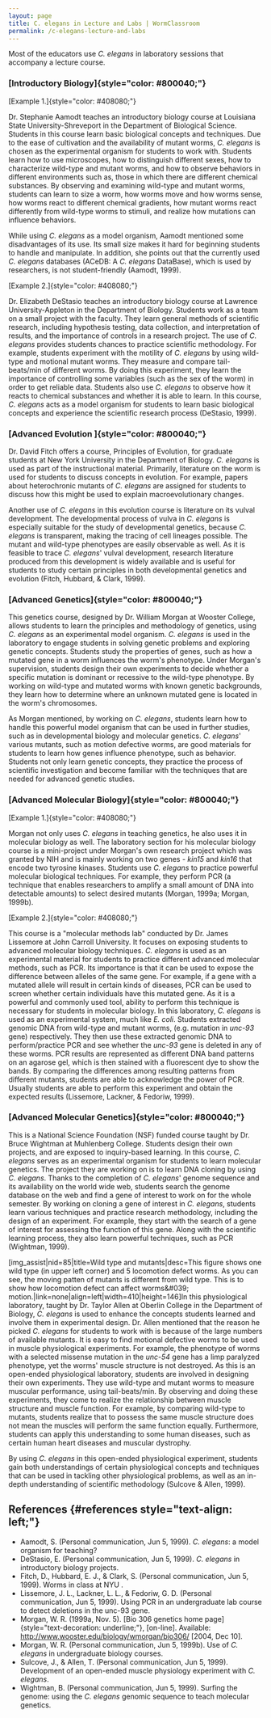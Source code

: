 ```yaml
---
layout: page
title: C. elegans in Lecture and Labs | WormClassroom
permalink: /c-elegans-lecture-and-labs
---
```

Most of the educators use *C. elegans* in laboratory sessions that
accompany a lecture course.

### [Introductory Biology]{style="color: #800040;"}

[Example 1.]{style="color: #408080;"}

Dr. Stephanie Aamodt teaches an introductory biology course at Louisiana
State University-Shreveport in the Department of Biological Science.
Students in this course learn basic biological concepts and techniques.
Due to the ease of cultivation and the availability of mutant worms, *C.
elegans* is chosen as the experimental organism for students to work
with. Students learn how to use microscopes, how to distinguish
different sexes, how to characterize wild-type and mutant worms, and how
to observe behaviors in different environments such as, those in which
there are different chemical substances. By observing and examining
wild-type and mutant worms, students can learn to size a worm, how worms
move and how worms sense, how worms react to different chemical
gradients, how mutant worms react differently from wild-type worms to
stimuli, and realize how mutations can influence behaviors.

While using *C. elegans* as a model organism, Aamodt mentioned some
disadvantages of its use. Its small size makes it hard for beginning
students to handle and manipulate. In addition, she points out that the
currently used *C. elegans* databases (ACeDB: A *C. elegans* DataBase),
which is used by researchers, is not student-friendly (Aamodt, 1999).

[Example 2.]{style="color: #408080;"}

Dr. Elizabeth DeStasio teaches an introductory biology course at
Lawrence University-Appleton in the Department of Biology. Students work
as a team on a small project with the faculty. They learn general
methods of scientific research, including hypothesis testing, data
collection, and interpretation of results, and the importance of
controls in a research project. The use of *C. elegans* provides
students chances to practice scientific methodology. For example,
students experiment with the motility of *C. elegans* by using wild-type
and motional mutant worms. They measure and compare tail-beats/min of
different worms. By doing this experiment, they learn the importance of
controlling some variables (such as the sex of the worm) in order to get
reliable data. Students also use *C. elegans* to observe how it reacts
to chemical substances and whether it is able to learn. In this course,
*C. elegans* acts as a model organism for students to learn basic
biological concepts and experience the scientific research process
(DeStasio, 1999).

### [Advanced Evolution ]{style="color: #800040;"}

Dr. David Fitch offers a course, Principles of Evolution, for graduate
students at New York University in the Department of Biology. *C.
elegans* is used as part of the instructional material. Primarily,
literature on the worm is used for students to discuss concepts in
evolution. For example, papers about heterochronic mutants of *C.
elegans* are assigned for students to discuss how this might be used to
explain macroevolutionary changes.

Another use of *C. elegans* in this evolution course is literature on
its vulval development. The developmental process of vulva in *C.
elegans* is especially suitable for the study of developmental genetics,
because *C. elegans* is transparent, making the tracing of cell lineages
possible. The mutant and wild-type phenotypes are easily observable as
well. As it is feasible to trace *C. elegans*' vulval development,
research literature produced from this development is widely available
and is useful for students to study certain principles in both
developmental genetics and evolution (Fitch, Hubbard, & Clark, 1999).

### [Advanced Genetics]{style="color: #800040;"}

This genetics course, designed by Dr. William Morgan at Wooster College,
allows students to learn the principles and methodology of genetics,
using *C. elegans* as an experimental model organism. *C. elegans* is
used in the laboratory to engage students in solving genetic problems
and exploring genetic concepts. Students study the properties of genes,
such as how a mutated gene in a worm influences the worm's phenotype.
Under Morgan's supervision, students design their own experiments to
decide whether a specific mutation is dominant or recessive to the
wild-type phenotype. By working on wild-type and mutated worms with
known genetic backgrounds, they learn how to determine where an unknown
mutated gene is located in the worm's chromosomes.

As Morgan mentioned, by working on *C. elegans*, students learn how to
handle this powerful model organism that can be used in further studies,
such as in developmental biology and molecular genetics. *C. elegans*'
various mutants, such as motion defective worms, are good materials for
students to learn how genes influence phenotype, such as behavior.
Students not only learn genetic concepts, they practice the process of
scientific investigation and become familiar with the techniques that
are needed for advanced genetic studies.

### [Advanced Molecular Biology]{style="color: #800040;"}

[Example 1.]{style="color: #408080;"}

Morgan not only uses *C. elegans* in teaching genetics, he also uses it
in molecular biology as well. The laboratory section for his molecular
biology course is a mini-project under Morgan's own research project
which was granted by NIH and is mainly working on two genes - *kin15*
and *kin16* that encode two tyrosine kinases. Students use *C. elegans*
to practice powerful molecular biological techniques. For example, they
perform PCR (a technique that enables researchers to amplify a small
amount of DNA into detectable amounts) to select desired mutants
(Morgan, 1999a; Morgan, 1999b).

[Example 2.]{style="color: #408080;"}

This course is a "molecular methods lab" conducted by Dr. James
Lissemore at John Carroll University. It focuses on exposing students to
advanced molecular biology techniques. *C. elegans* is used as an
experimental material for students to practice different advanced
molecular methods, such as PCR. Its importance is that it can be used to
expose the difference between alleles of the same gene. For example, if
a gene with a mutated allele will result in certain kinds of diseases,
PCR can be used to screen whether certain individuals have this mutated
gene. As it is a powerful and commonly used tool, ability to perform
this technique is necessary for students in molecular biology. In this
laboratory, *C. elegans* is used as an experimental system, much like
*E. coli*. Students extracted genomic DNA from wild-type and mutant
worms, (e.g. mutation in *unc-93* gene) respectively. They then use
these extracted genomic DNA to perform/practice PCR and see whether the
*unc-93* gene is deleted in any of these worms. PCR results are
represented as different DNA band patterns on an agarose gel, which is
then stained with a fluorescent dye to show the bands. By comparing the
differences among resulting patterns from different mutants, students
are able to acknowledge the power of PCR. Usually students are able to
perform this experiment and obtain the expected results (Lissemore,
Lackner, & Fedoriw, 1999).

### [Advanced Molecular Genetics]{style="color: #800040;"}

This is a National Science Foundation (NSF) funded course taught by Dr.
Bruce Wightman at Muhlenberg College. Students design their own
projects, and are exposed to inquiry-based learning. In this course, *C.
elegans* serves as an experimental organism for students to learn
molecular genetics. The project they are working on is to learn DNA
cloning by using *C. elegans*. Thanks to the completion of *C. elegans*'
genome sequence and its availability on the world wide web, students
search the genome database on the web and find a gene of interest to
work on for the whole semester. By working on cloning a gene of interest
in *C. elegans*, students learn various techniques and practice research
methodology, including the design of an experiment. For example, they
start with the search of a gene of interest for assessing the function
of this gene. Along with the scientific learning process, they also
learn powerful techniques, such as PCR (Wightman, 1999).

\[img\_assist|nid=85|title=Wild type and mutants|desc=This figure shows
one wild type (in upper left corner) and 5 locomotion defect worms. As
you can see, the moving patten of mutants is different from wild type.
This is to show how locomotion defect can affect worms&\#039;
motion.|link=none|align=left|width=410|height=146\]In this physiological
laboratory, taught by Dr. Taylor Allen at Oberlin College in the
Department of Biology, *C. elegans* is used to enhance the concepts
students learned and involve them in experimental design. Dr. Allen
mentioned that the reason he picked *C. elegans* for students to work
with is because of the large numbers of available mutants. It is easy to
find motional defective worms to be used in muscle physiological
experiments. For example, the phenotype of worms with a selected
missense mutation in the *unc-54* gene has a limp paralyzed phenotype,
yet the worms' muscle structure is not destroyed. As this is an
open-ended physiological laboratory, students are involved in designing
their own experiments. They use wild-type and mutant worms to measure
muscular performance, using tail-beats/min. By observing and doing these
experiments, they come to realize the relationship between muscle
structure and muscle function. For example, by comparing wild-type to
mutants, students realize that to possess the same muscle structure does
not mean the muscles will perform the same function equally.
Furthermore, students can apply this understanding to some human
diseases, such as certain human heart diseases and muscular dystrophy.

By using *C. elegans* in this open-ended physiological experiment,
students gain both understandings of certain physiological concepts and
techniques that can be used in tackling other physiological problems, as
well as an in-depth understanding of scientific methodology (Sulcove &
Allen, 1999).

References {#references style="text-align: left;"}
----------

-   Aamodt, S. (Personal communication, Jun 5, 1999). *C. elegans*: a
    model organism for teaching?
-   DeStasio, E. (Personal communication, Jun 5, 1999). *C. elegans* in
    introductory biology projects.
-   Fitch, D., Hubbard, E. J., & Clark, S. (Personal communication, Jun
    5, 1999). Worms in class at NYU .
-   Lissemore, J. L., Lackner, L. L., & Fedoriw, G. D. (Personal
    communication, Jun 5, 1999). Using PCR in an undergraduate lab
    course to detect deletions in the unc-93 gene.
-   Morgan, W. R. (1999a, Nov. 5). [Bio 306 genetics home
    page]{style="text-decoration: underline;"}, \[on-line\]. Available:
    http://www.wooster.edu/biology/wmorgan/bio306/ \[2004, Dec 10\].
-   Morgan, W. R. (Personal communication, Jun 5, 1999b). Use of *C.
    elegans* in undergraduate biology courses.
-   Sulcove, J., & Allen, T. (Personal communication, Jun 5, 1999).
    Development of an open-ended muscle physiology experiment with *C.
    elegans*.
-   Wightman, B. (Personal communication, Jun 5, 1999). Surfing the
    genome: using the *C. elegans* genomic sequence to teach molecular
    genetics.

